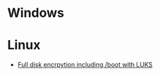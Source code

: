 # Windows

# Linux

- [Full disk encrpytion including /boot with LUKS](https://cryptsetup-team.pages.debian.net/cryptsetup/encrypted-boot.html)
